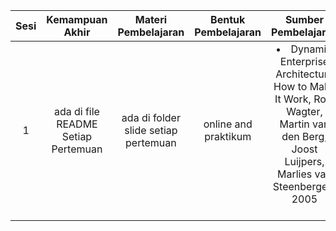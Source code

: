 | Sesi      | Kemampuan Akhir | Materi Pembelajaran     | Bentuk Pembelajaran | Sumber Pembelajaran | Indikator Penilaian |
| :---:       |    :----:   |    :----:   |    :----:   |    :----:   |    :----:   |
| 1   | ada di file README Setiap Pertemuan | ada di folder slide setiap pertemuan | online and praktikum | <li>Dynamic Enterprise Architecture How to Make It Work, Roel Wagter, Martin van den Berg, Joost Luijpers, Marlies van Steenbergen, 2005 </li><br> | <li>Tugas 30%</li><br><li>UTS 30%</li><br><li>UAS 40%</li> |